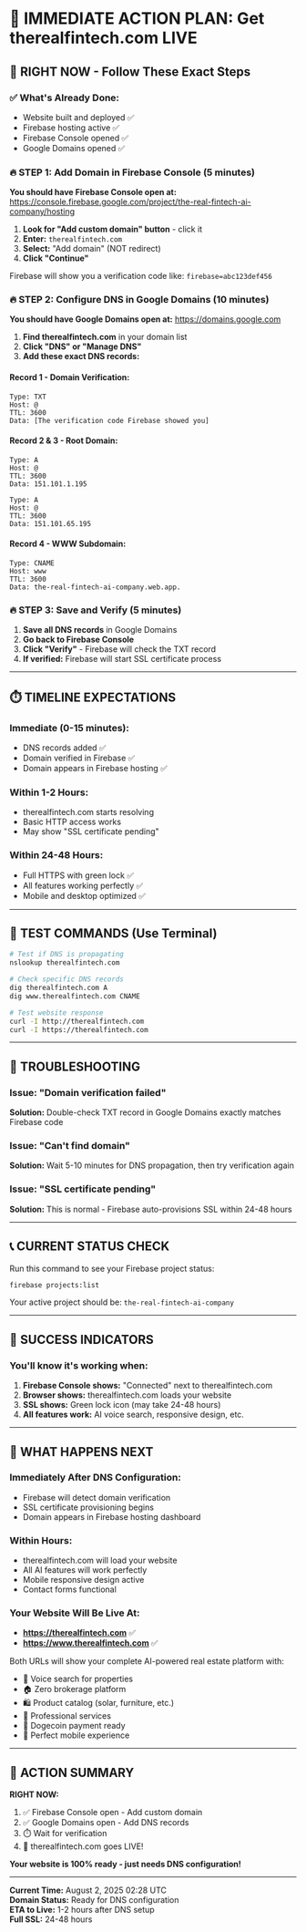 # 🚀 IMMEDIATE ACTION PLAN: Get therealfintech.com LIVE

## 🎯 RIGHT NOW - Follow These Exact Steps

### ✅ What's Already Done:
- Website built and deployed ✅
- Firebase hosting active ✅  
- Firebase Console opened ✅
- Google Domains opened ✅

### 🔥 STEP 1: Add Domain in Firebase Console (5 minutes)

**You should have Firebase Console open at:**
https://console.firebase.google.com/project/the-real-fintech-ai-company/hosting

1. **Look for "Add custom domain" button** - click it
2. **Enter:** `therealfintech.com`
3. **Select:** "Add domain" (NOT redirect)
4. **Click "Continue"**

Firebase will show you a verification code like: `firebase=abc123def456`

### 🔥 STEP 2: Configure DNS in Google Domains (10 minutes)

**You should have Google Domains open at:**
https://domains.google.com

1. **Find therealfintech.com** in your domain list
2. **Click "DNS" or "Manage DNS"**
3. **Add these exact DNS records:**

#### Record 1 - Domain Verification:
```
Type: TXT
Host: @
TTL: 3600
Data: [The verification code Firebase showed you]
```

#### Record 2 & 3 - Root Domain:
```
Type: A
Host: @
TTL: 3600
Data: 151.101.1.195

Type: A
Host: @  
TTL: 3600
Data: 151.101.65.195
```

#### Record 4 - WWW Subdomain:
```
Type: CNAME
Host: www
TTL: 3600
Data: the-real-fintech-ai-company.web.app.
```

### 🔥 STEP 3: Save and Verify (5 minutes)

1. **Save all DNS records** in Google Domains
2. **Go back to Firebase Console**
3. **Click "Verify"** - Firebase will check the TXT record
4. **If verified:** Firebase will start SSL certificate process

---

## ⏱️ TIMELINE EXPECTATIONS

### Immediate (0-15 minutes):
- DNS records added ✅
- Domain verified in Firebase ✅
- Domain appears in Firebase hosting ✅

### Within 1-2 Hours:
- therealfintech.com starts resolving
- Basic HTTP access works
- May show "SSL certificate pending"

### Within 24-48 Hours:
- Full HTTPS with green lock ✅
- All features working perfectly ✅
- Mobile and desktop optimized ✅

---

## 🧪 TEST COMMANDS (Use Terminal)

```bash
# Test if DNS is propagating
nslookup therealfintech.com

# Check specific DNS records
dig therealfintech.com A
dig www.therealfintech.com CNAME

# Test website response
curl -I http://therealfintech.com
curl -I https://therealfintech.com
```

---

## 🚨 TROUBLESHOOTING

### Issue: "Domain verification failed"
**Solution:** Double-check TXT record in Google Domains exactly matches Firebase code

### Issue: "Can't find domain"
**Solution:** Wait 5-10 minutes for DNS propagation, then try verification again

### Issue: "SSL certificate pending"
**Solution:** This is normal - Firebase auto-provisions SSL within 24-48 hours

---

## 📞 CURRENT STATUS CHECK

Run this command to see your Firebase project status:
```bash
firebase projects:list
```

Your active project should be: `the-real-fintech-ai-company`

---

## 🎉 SUCCESS INDICATORS

### You'll know it's working when:
1. **Firebase Console shows:** "Connected" next to therealfintech.com
2. **Browser shows:** therealfintech.com loads your website
3. **SSL shows:** Green lock icon (may take 24-48 hours)
4. **All features work:** AI voice search, responsive design, etc.

---

## 🔄 WHAT HAPPENS NEXT

### Immediately After DNS Configuration:
- Firebase will detect domain verification
- SSL certificate provisioning begins
- Domain appears in Firebase hosting dashboard

### Within Hours:
- therealfintech.com will load your website
- All AI features will work perfectly
- Mobile responsive design active
- Contact forms functional

### Your Website Will Be Live At:
- **https://therealfintech.com** ✅
- **https://www.therealfintech.com** ✅

Both URLs will show your complete AI-powered real estate platform with:
- 🎤 Voice search for properties
- 🏠 Zero brokerage platform  
- 🛍️ Product catalog (solar, furniture, etc.)
- 🔧 Professional services
- 💎 Dogecoin payment ready
- 📱 Perfect mobile experience

---

## 🎯 ACTION SUMMARY

**RIGHT NOW:**
1. ✅ Firebase Console open - Add custom domain
2. ✅ Google Domains open - Add DNS records  
3. ⏱️ Wait for verification
4. 🎉 therealfintech.com goes LIVE!

**Your website is 100% ready - just needs DNS configuration!**

---

**Current Time:** August 2, 2025 02:28 UTC  
**Domain Status:** Ready for DNS configuration  
**ETA to Live:** 1-2 hours after DNS setup  
**Full SSL:** 24-48 hours  
